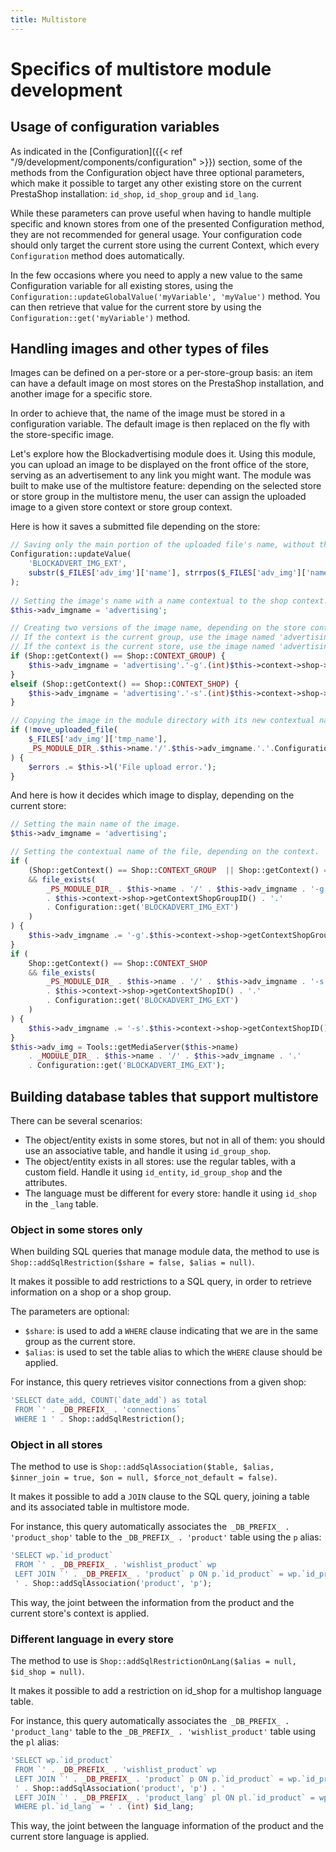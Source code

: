 ```yaml
---
title: Multistore
---
```


# Specifics of multistore module development

## Usage of configuration variables

As indicated in the [Configuration]({{< ref "/9/development/components/configuration" >}}) section, some of the methods from the Configuration object have three optional parameters, which make it possible to target any other existing store on the current PrestaShop installation: `id_shop`, `id_shop_group` and `id_lang`.

While these parameters can prove useful when having to handle multiple specific and known stores from one of the presented Configuration method, they are not recommended for general usage. Your configuration code should only target the current store using the current Context, which every `Configuration` method does automatically.

In the few occasions where you need to apply a new value to the same Configuration variable for all existing stores, using the `Configuration::updateGlobalValue('myVariable', 'myValue')` method. You can then retrieve that value for the current store by using the `Configuration::get('myVariable')` method.

## Handling images and other types of files

Images can be defined on a per-store or a per-store-group basis: an item can have a default image on most stores on the PrestaShop installation, and another image for a specific store.

In order to achieve that, the name of the image must be stored in a configuration variable. The default image is then replaced on the fly with the store-specific image.

Let's explore how the Blockadvertising module does it. Using this module, you can upload an image to be displayed on the front office of the store, serving as an advertisement to any link you might want. The module was built to make use of the multistore feature: depending on the selected store or store group in the multistore menu, the user can assign the uploaded image to a given store context or store group context.

Here is how it saves a submitted file depending on the store:

```php
// Saving only the main portion of the uploaded file's name, without the file extension.
Configuration::updateValue(
    'BLOCKADVERT_IMG_EXT',
    substr($_FILES['adv_img']['name'], strrpos($_FILES['adv_img']['name'], '.') + 1)
);
                 
// Setting the image's name with a name contextual to the shop context.
$this->adv_imgname = 'advertising';

// Creating two versions of the image name, depending on the store context:
// If the context is the current group, use the image named 'advertising-g'
// If the context is the current store, use the image named 'advertising-s'
if (Shop::getContext() == Shop::CONTEXT_GROUP) {
    $this->adv_imgname = 'advertising'.'-g'.(int)$this->context->shop->getContextShopGroupID();
}
elseif (Shop::getContext() == Shop::CONTEXT_SHOP) {
    $this->adv_imgname = 'advertising'.'-s'.(int)$this->context->shop->getContextShopID();
}

// Copying the image in the module directory with its new contextual name.
if (!move_uploaded_file(
    $_FILES['adv_img']['tmp_name'],
    _PS_MODULE_DIR_.$this->name.'/'.$this->adv_imgname.'.'.Configuration::get('BLOCKADVERT_IMG_EXT'))
) {
    $errors .= $this->l('File upload error.');
}
```

And here is how it decides which image to display, depending on the current store:


```php
// Setting the main name of the image.
$this->adv_imgname = 'advertising';

// Setting the contextual name of the file, depending on the context.
if (
    (Shop::getContext() == Shop::CONTEXT_GROUP  || Shop::getContext() == Shop::CONTEXT_SHOP)
    && file_exists(
        _PS_MODULE_DIR_ . $this->name . '/' . $this->adv_imgname . '-g'
        . $this->context->shop->getContextShopGroupID() . '.'
        . Configuration::get('BLOCKADVERT_IMG_EXT')
    )
) {
    $this->adv_imgname .= '-g'.$this->context->shop->getContextShopGroupID();
}
if (
    Shop::getContext() == Shop::CONTEXT_SHOP
    && file_exists(
        _PS_MODULE_DIR_ . $this->name . '/' . $this->adv_imgname . '-s'
        . $this->context->shop->getContextShopID() . '.' 
        . Configuration::get('BLOCKADVERT_IMG_EXT')
    )
) {
    $this->adv_imgname .= '-s'.$this->context->shop->getContextShopID();
}
$this->adv_img = Tools::getMediaServer($this->name)
    . _MODULE_DIR_ . $this->name . '/' . $this->adv_imgname . '.' 
    . Configuration::get('BLOCKADVERT_IMG_EXT');
```

## Building database tables that support multistore

There can be several scenarios:

* The object/entity exists in some stores, but not in all of them: you should use an associative table, and handle it using `id_group_shop`.
* The object/entity exists in all stores: use the regular tables, with a custom field. Handle it using `id_entity`, `id_group_shop` and the attributes.
* The language must be different for every store: handle it using `id_shop` in the `_lang` table.

### Object in some stores only

When building SQL queries that manage module data, the method to use is `Shop::addSqlRestriction($share = false, $alias = null)`.

It makes it possible to add restrictions to a SQL query, in order to retrieve information on a shop or a shop group.

The parameters are optional:

* `$share`: is used to add a `WHERE` clause indicating that we are in the same group as the current store.
* `$alias`: is used to set the table alias to which the `WHERE` clause should be applied.

For instance, this query retrieves visitor connections from a given shop:

```php
'SELECT date_add, COUNT(`date_add`) as total
 FROM `' . _DB_PREFIX_ . 'connections`
 WHERE 1 ' . Shop::addSqlRestriction();
```

### Object in all stores

The method to use is `Shop::addSqlAssociation($table, $alias, $inner_join = true, $on = null, $force_not_default = false)`.

It makes it possible to add a `JOIN` clause to the SQL query, joining a table and its associated table in multistore mode.

For instance, this query automatically associates the` _DB_PREFIX_ . 'product_shop'` table to the `_DB_PREFIX_ . 'product'` table using the `p` alias:

```php
'SELECT wp.`id_product`
 FROM `' . _DB_PREFIX_ . 'wishlist_product` wp
 LEFT JOIN `' . _DB_PREFIX_ . 'product` p ON p.`id_product` = wp.`id_product`
 ' . Shop::addSqlAssociation('product', 'p');
```

This way, the joint between the information from the product and the current store's context is applied.

### Different language in every store

The method to use is `Shop::addSqlRestrictionOnLang($alias = null, $id_shop = null)`.

It makes it possible to add a restriction on id_shop for a multishop language table.

For instance, this query automatically associates the` _DB_PREFIX_ . 'product_lang'` table to the `_DB_PREFIX_ . 'wishlist_product'` table using the `pl` alias:

```php
'SELECT wp.`id_product`
 FROM `' . _DB_PREFIX_ . 'wishlist_product` wp
 LEFT JOIN `' . _DB_PREFIX_ . 'product` p ON p.`id_product` = wp.`id_product`
 ' . Shop::addSqlAssociation('product', 'p') . '
 LEFT JOIN `' . _DB_PREFIX_ . 'product_lang` pl ON pl.`id_product` = wp.`id_product`' . Shop::addSqlRestrictionOnLang('pl') . '
 WHERE pl.`id_lang` = ' . (int) $id_lang;
```

This way, the joint between the language information of the product and the current store language is applied.
